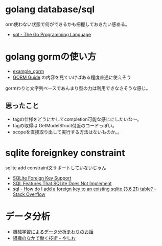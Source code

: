 # golang database/sql

orm使わない状態で何ができるかも把握しておきたい感ある。

- [sql - The Go Programming Language](https://golang.org/pkg/database/sql/)

# golang gormの使い方

- [example_gorm](example_gorm)
- [GORM Guide](http://jinzhu.me/gorm/) の内容を見ていけばある程度普通に使えそう

gormわりと文字列ベースであんまり型の力は利用できなさそうな感じ。

## 思ったこと

- tagの仕様をどうにかしてcompletion可能な感じにしたいな〜。
- tagの取得は GetModelStruct付近のコードっぽい。
- scopeを直接取り出して実行する方法はないものか。。

# sqlite foreignkey constraint

sqlite add constraint文サポートしていないじゃん

- [SQLite Foreign Key Support](https://www.sqlite.org/foreignkeys.html)
- [SQL Features That SQLite Does Not Implement](https://www.sqlite.org/omitted.html)
- [sql - How do I add a foreign key to an existing sqlite (3.6.21) table? - Stack Overflow](http://stackoverflow.com/questions/1884818/how-do-i-add-a-foreign-key-to-an-existing-sqlite-3-6-21-table)

# データ分析

- [機械学習によるデータ分析まわりのお話](http://www.slideshare.net/canard0328/ss-44288984)
- [組織のなかで働く技術 - やしお](http://d.hatena.ne.jp/Yashio/20160910/1473500203)
